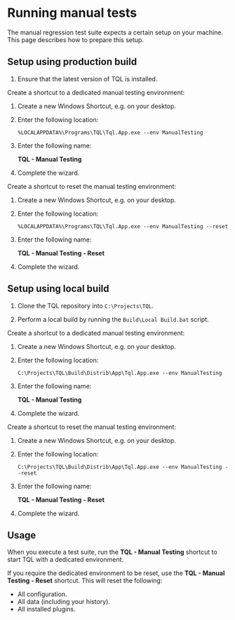 # Running manual tests

The manual regression test suite expects a certain setup on your machine. This page describes how to prepare this setup.

## Setup using production build

1. Ensure that the latest version of TQL is installed.

Create a shortcut to a dedicated manual testing environment:

1. Create a new Windows Shortcut, e.g. on your desktop.

2. Enter the following location:

   ```batch
   %LOCALAPPDATA%\Programs\TQL\Tql.App.exe --env ManualTesting
   ```

3. Enter the following name:

   **TQL - Manual Testing**

4. Complete the wizard.

Create a shortcut to reset the manual testing environment:

1. Create a new Windows Shortcut, e.g. on your desktop.

2. Enter the following location:

   ```batch
   %LOCALAPPDATA%\Programs\TQL\Tql.App.exe --env ManualTesting --reset
   ```

3. Enter the following name:

   **TQL - Manual Testing - Reset**

4. Complete the wizard.

## Setup using local build

1. Clone the TQL repository into `C:\Projects\TQL`.

2. Perform a local build by running the `Build\Local Build.bat` script.

Create a shortcut to a dedicated manual testing environment:

1. Create a new Windows Shortcut, e.g. on your desktop.

2. Enter the following location:

   ```batch
   C:\Projects\TQL\Build\Distrib\App\Tql.App.exe --env ManualTesting
   ```

3. Enter the following name:

   **TQL - Manual Testing**

4. Complete the wizard.

Create a shortcut to reset the manual testing environment:

1. Create a new Windows Shortcut, e.g. on your desktop.

2. Enter the following location:

   ```batch
   C:\Projects\TQL\Build\Distrib\App\Tql.App.exe --env ManualTesting --reset
   ```

3. Enter the following name:

   **TQL - Manual Testing - Reset**

4. Complete the wizard.
## Usage

When you execute a test suite, run the **TQL - Manual Testing** shortcut to start TQL with a dedicated environment.

If you require the dedicated environment to be reset, use the **TQL - Manual Testing - Reset** shortcut. This will reset the following:

- All configuration.
- All data (including your history).
- All installed plugins.
